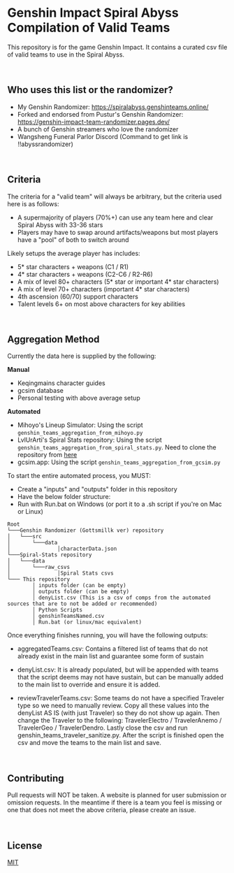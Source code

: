 # Genshin Impact Spiral Abyss Compilation of Valid Teams

This repository is for the game Genshin Impact.
It contains a curated csv file of valid teams to use in the Spiral Abyss.

&nbsp;

## Who uses this list or the randomizer?

- My Genshin Randomizer: https://spiralabyss.genshinteams.online/
- Forked and endorsed from Pustur's Genshin Randomizer: https://genshin-impact-team-randomizer.pages.dev/
- A bunch of Genshin streamers who love the randomizer
- Wangsheng Funeral Parlor Discord (Command to get link is !!abyssrandomizer)

&nbsp;

## Criteria

The criteria for a "valid team" will always be arbitrary, but the criteria used here is as follows:

- A supermajority of players (70%+) can use any team here and clear Spiral Abyss with 33-36 stars
- Players may have to swap around artifacts/weapons but most players have a "pool" of both to switch around

Likely setups the average player has includes:

- 5\* star characters + weapons (C1 / R1)
- 4\* star characters + weapons (C2-C6 / R2-R6)
- A mix of level 80+ characters (5* star or important 4* star characters)
- A mix of level 70+ characters (important 4\* star characters)
- 4th ascension (60/70) support characters
- Talent levels 6+ on most above characters for key abilities

&nbsp;

## Aggregation Method

Currently the data here is supplied by the following:

**Manual**

- Keqingmains character guides
- gcsim database
- Personal testing with above average setup

**Automated**

- Mihoyo's Lineup Simulator: Using the script `genshin_teams_aggregation_from_mihoyo.py`
- LvlUrArti's Spiral Stats repository: Using the script `genshin_teams_aggregation_from_spiral_stats.py`. Need to clone the repository from [here](https://github.com/piedorr/Spiral-Stats)
- gcsim.app: Using the script `genshin_teams_aggregation_from_gcsim.py`

To start the entire automated process, you MUST:

- Create a "inputs" and "outputs" folder in this repository
- Have the below folder structure:
- Run with Run.bat on Windows (or port it to a .sh script if you're on Mac or Linux)

```
Root
└───Genshin Randomizer (Gottsmillk ver) repository
│   └───src
│       └───data
│               │characterData.json
└───Spiral-Stats repository
│   └───data
│       └───raw_csvs
│               │Spiral Stats csvs
└─── This repository
        │ inputs folder (can be empty)
        │ outputs folder (can be empty)
        │ denyList.csv (This is a csv of comps from the automated sources that are to not be added or recommended)
        │ Python Scripts
        │ genshinTeamsNamed.csv
        │ Run.bat (or linux/mac equivalent)
```

Once everything finishes running, you will have the following outputs:

- aggregatedTeams.csv: Contains a filtered list of teams that do not already exist in the main list and guarantee some form of sustain

- denyList.csv: It is already populated, but will be appended with teams that the script deems may not have sustain, but can be manually added to the main list to override and ensure it is added.

- reviewTravelerTeams.csv: Some teams do not have a specified Traveler type so we need to manually review. Copy all these values into the denyList AS IS (with just Traveler) so they do not show up again. Then change the Traveler to the following: TravelerElectro / TravelerAnemo / TravelerGeo / TravelerDendro. Lastly close the csv and run genshin_teams_traveler_sanitize.py. After the script is finished open the csv and move the teams to the main list and save.

&nbsp;

## Contributing

Pull requests will NOT be taken. A website is planned for user submission or omission requests. In the meantime if there is a team you feel is missing or one that does not meet the above criteria, please create an issue.

&nbsp;

## License

[MIT](https://choosealicense.com/licenses/mit/)
